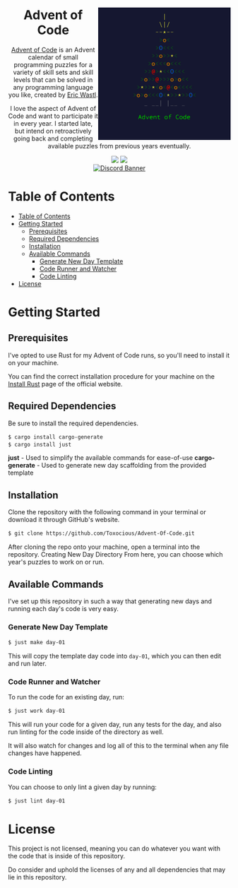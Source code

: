 <div align="center">
    <img src="./assets/aoc-banner.jpeg" title="Advent of Code Banner" alt="Advent of Code Banner" width='300' align="right"/>

  <h1 align="center">Advent of Code</h1>

  [Advent of Code](https://adventofcode.com/2023/about) is an Advent calendar of small programming puzzles for a variety of skill sets and skill levels that can be solved in any programming language you like, created by [Eric Wastl](http://was.tl/).

  I love the aspect of Advent of Code and want to participate it in every year. I started late, but intend on retroactively going back and completing available puzzles from previous years eventually.

  <img src="https://img.shields.io/github/stars/Toxocious/AdventOfCode?style=for-the-badge&logo=appveyor" />
  <a href="https://visitorbadge.io/status?path=https%3A%2F%2Fgithub.com%2FToxocious%AdventOfCode">
    <img src="https://api.visitorbadge.io/api/visitors?path=https%3A%2F%2Fgithub.com%2FToxocious%AdventOfCode&countColor=%2337d67a" />
  </a>
  <br />

  <a href="https://discord.gg/Km6btPhs" target="_blank">
    <img src="https://discord.com/api/guilds/1002005327555862620/widget.png?style=banner2" alt="Discord Banner" />
  </a>
</div>



# Table of Contents
- [Table of Contents](#table-of-contents)
- [Getting Started](#getting-started)
  - [Prerequisites](#prerequisites)
  - [Required Dependencies](#required-dependencies)
  - [Installation](#installation)
  - [Available Commands](#available-commands)
    - [Generate New Day Template](#generate-new-day-template)
    - [Code Runner and Watcher](#code-runner-and-watcher)
    - [Code Linting](#code-linting)
- [License](#license)



# Getting Started
## Prerequisites
I've opted to use Rust for my Advent of Code runs, so you'll need to install it on your machine.

You can find the correct installation procedure for your machine on the [Install Rust](https://www.rust-lang.org/tools/install) page of the official website.

## Required Dependencies
Be sure to install the required dependencies.
```sh
$ cargo install cargo-generate
$ cargo install just
```

**just** - Used to simplify the available commands for ease-of-use
**cargo-generate** - Used to generate new day scaffolding from the provided template

## Installation
Clone the repository with the following command in your terminal or download it through GitHub's website.

```bash
$ git clone https://github.com/Toxocious/Advent-Of-Code.git
```

After cloning the repo onto your machine, open a terminal into the repository.
Creating New Day Directory
From here, you can choose which year's puzzles to work on or run.

## Available Commands
I've set up this repository in such a way that generating new days and running each day's code is very easy.

### Generate New Day Template
```sh
$ just make day-01
```
This will copy the template day code into `day-01`, which you can then edit and run later.

### Code Runner and Watcher
To run the code for an existing day, run:
```sh
$ just work day-01
```
This will run your code for a given day, run any tests for the day, and also run linting for the code inside of the directory as well.

It will also watch for changes and log all of this to the terminal when any file changes have happened.

### Code Linting
You can choose to only lint a given day by running:
```sh
$ just lint day-01
```


# License
This project is not licensed, meaning you can do whatever you want with the code that is inside of this repository.

Do consider and uphold the licenses of any and all dependencies that may lie in this repository.
